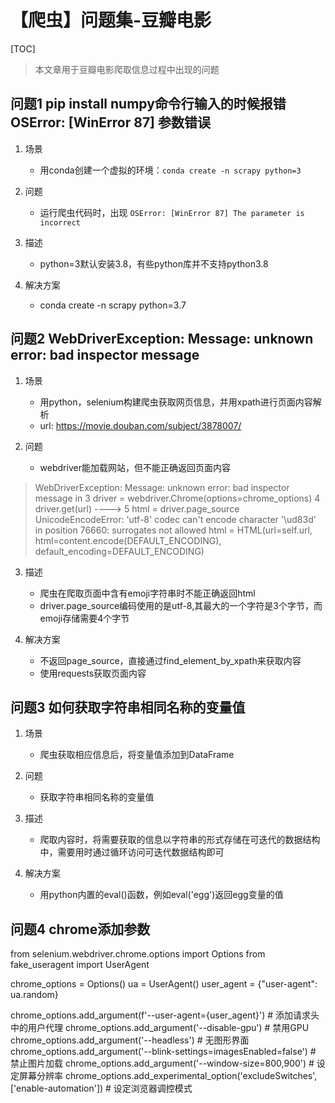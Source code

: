 # 【爬虫】问题集-豆瓣电影

[TOC]

> 本文章用于豆瓣电影爬取信息过程中出现的问题


## 问题1 pip install numpy命令行输入的时候报错 OSError: [WinError 87] 参数错误

1. 场景
    * 用conda创建一个虚拟的环境：`conda create -n scrapy python=3`

2. 问题
    * 运行爬虫代码时，出现 `OSError: [WinError 87] The parameter is incorrect`

3. 描述
    * python=3默认安装3.8，有些python库并不支持python3.8

4. 解决方案
    * conda create -n scrapy python=3.7

## 问题2 WebDriverException: Message: unknown error: bad inspector message

1. 场景
    * 用python，selenium构建爬虫获取网页信息，并用xpath进行页面内容解析
    * url: https://movie.douban.com/subject/3878007/

2. 问题
    * webdriver能加载网站，但不能正确返回页面内容

> WebDriverException: Message: unknown error: bad inspector message
<ipython-input-20-f8b39f61b4ff> in <module>
      3 driver = webdriver.Chrome(options=chrome_options)
      4 driver.get(url)
----> 5 html = driver.page_source
> UnicodeEncodeError: 'utf-8' codec can't encode character '\ud83d' in position 76660: surrogates not allowed
> html = HTML(url=self.url, html=content.encode(DEFAULT_ENCODING), default_encoding=DEFAULT_ENCODING)

3. 描述
    * 爬虫在爬取页面中含有emoji字符串时不能正确返回html
    * driver.page_source编码使用的是utf-8,其最大的一个字符是3个字节，而emoji存储需要4个字节

4. 解决方案
    * 不返回page_source，直接通过find_element_by_xpath来获取内容
    * 使用requests获取页面内容

## 问题3 如何获取字符串相同名称的变量值

1. 场景
    * 爬虫获取相应信息后，将变量值添加到DataFrame

2. 问题
    * 获取字符串相同名称的变量值

3. 描述
    * 爬取内容时，将需要获取的信息以字符串的形式存储在可迭代的数据结构中，需要用时通过循环访问可迭代数据结构即可

4. 解决方案
    * 用python内置的eval()函数，例如eval('egg')返回egg变量的值

## 问题4 chrome添加参数

from selenium.webdriver.chrome.options import Options
from fake_useragent import UserAgent

chrome_options = Options()
ua = UserAgent()
user_agent = {"user-agent": ua.random}

chrome_options.add_argument(f'--user-agent={user_agent}') # 添加请求头中的用户代理
chrome_options.add_argument('--disable-gpu') # 禁用GPU
chrome_options.add_argument('--headless') # 无图形界面
chrome_options.add_argument('--blink-settings=imagesEnabled=false') # 禁止图片加载
chrome_options.add_argument('--window-size=800,900') # 设定屏幕分辨率
chrome_options.add_experimental_option('excludeSwitches', ['enable-automation']) # 设定浏览器调控模式
